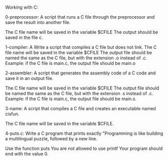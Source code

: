 Working with C:

 0-preprocessor: A script that runs a C file through the preprocessor and save the result into another file.

The C file name will be saved in the variable $CFILE
The output should be saved in the file c.


 1-compiler: A Write a script that compiles a C file but does not link.
The C file name will be saved in the variable $CFILE
The output file should be named the same as the C file, but with the extension .o instead of .c.
Example: if the C file is main.c, the output file should be main.o


 2-assembler: A script that generates the assembly code of a C code and save it in an output file.

The C file name will be saved in the variable $CFILE
The output file should be named the same as the C file, but with the extension .s instead of .c.
Example: if the C file is main.c, the output file should be main.s.


 3-name: A script that compiles a C file and creates an executable named cisfun.

The C file name will be saved in the variable $CFILE.


 4-puts.c: Write a C program that prints exactly "Programming is like building a multilingual puzzle, followed by a new line.

Use the function puts
You are not allowed to use printf
Your program should end with the value 0.

